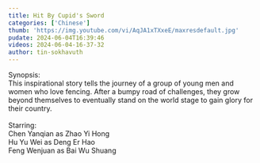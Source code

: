 ```yaml
---
title: Hit By Cupid's Sword
categories: ['Chinese']
thumb: 'https://img.youtube.com/vi/AqJA1xTXxeE/maxresdefault.jpg'
pudate: 2024-06-04T16:39:46
videos: 2024-06-04-16-37-32
author: tin-sokhavuth
---
```

Synopsis:<br/>
This inspirational story tells the journey of a group of young men and women who love fencing. After a bumpy road of challenges, they grow beyond themselves to eventually stand on the world stage to gain glory for their country. 
<br/><br/>
Starring: <br/>
Chen Yanqian as Zhao Yi Hong<br/>
Hu Yu Wei as Deng Er Hao<br/>
Feng Wenjuan as Bai Wu Shuang